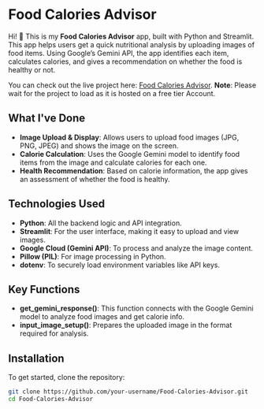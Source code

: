 # Food Calories Advisor

Hi! 👋 This is my **Food Calories Advisor** app, built with Python and Streamlit. This app helps users get a quick nutritional analysis by uploading images of food items. Using Google’s Gemini API, the app identifies each item, calculates calories, and gives a recommendation on whether the food is healthy or not.

You can check out the live project here: [Food Calories Advisor](https://food-calories-advisor-huzaif-khan.streamlit.app/).  **Note**: Please wait for the project to load as it is hosted on a free tier Account.

## What I've Done
- **Image Upload & Display**: Allows users to upload food images (JPG, PNG, JPEG) and shows the image on the screen.
- **Calorie Calculation**: Uses the Google Gemini model to identify food items from the image and calculate calories for each one.
- **Health Recommendation**: Based on calorie information, the app gives an assessment of whether the food is healthy.

## Technologies Used
- **Python**: All the backend logic and API integration.
- **Streamlit**: For the user interface, making it easy to upload and view images.
- **Google Cloud (Gemini API)**: To process and analyze the image content.
- **Pillow (PIL)**: For image processing in Python.
- **dotenv**: To securely load environment variables like API keys.

## Key Functions
- **get_gemini_response()**: This function connects with the Google Gemini model to analyze food images and get calorie info.
- **input_image_setup()**: Prepares the uploaded image in the format required for analysis.

## Installation

To get started, clone the repository:

```bash
git clone https://github.com/your-username/Food-Calories-Advisor.git
cd Food-Calories-Advisor
